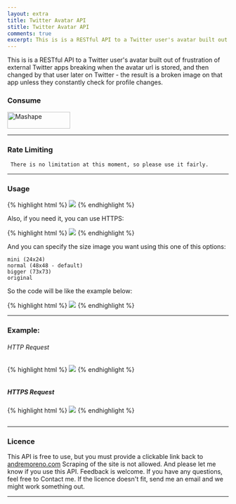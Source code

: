 ```yaml
---
layout: extra
title: Twitter Avatar API
stitle: Twitter Avatar API
comments: true
excerpt: This is is a RESTful API to a Twitter user's avatar built out of frustration of external Twitter apps breaking when the avatar url is stored, and then changed by that user later on Twitter - the result is a broken image on that app unless they constantly check for profile changes.
---
```


This is is a RESTful API to a Twitter user's avatar built out of frustration of external Twitter apps breaking when the avatar url is stored, and then changed by that user later on Twitter - the result is a broken image on that app unless they constantly check for profile changes.

### Consume
<a href="https://www.mashape.com/andremoreno/twitter-avatar?&amp;utm_campaign=mashape5-embed&amp;utm_medium=button&amp;utm_source=twitter-avatar&amp;utm_content=anchorlink&amp;utm_term=icon-light"><img alt="Mashape" src="https://d1g84eaw0qjo7s.cloudfront.net/images/badges/badge-icon-light-9e8eba63.png" height="38" width="143"></a>

---

### Rate Limiting
     There is no limitation at this moment, so please use it fairly.

---


### Usage

{% highlight html %}
<img src="http://twvtr.com/[screen_name]" />
{% endhighlight %}

Also, if you need it, you can use HTTPS:

{% highlight html %}
<img src="https://twvtr.com/[screen_name]" />
{% endhighlight %}

And you can specify the size image you want using this one of this options:

    mini (24x24)
    normal (48x48 - default)
    bigger (73x73)
    original

So the code will be like the example below:

{% highlight html %}
<img src="http://twvtr.com/[screen_name]/[size]" />
{% endhighlight %}

---

### Example:
###### HTTP Request

{% highlight html %}
<img src="http://twvtr.com/SnaptwitID/bigger" />
{% endhighlight %}

<img src="//twvtr.com/SnaptwitID/bigger" alt="" />


##### HTTPS Request

{% highlight html %}
<img src="https://twvtr.com/SnaptwitID/original" />
{% endhighlight %}

<img src="//twvtr.com/SnaptwitID/original" alt="" />

---

### Licence

This API is free to use, but you must provide a clickable link back to <a href="http://www.andremoreno.com">andremoreno.com</a>
Scraping of the site is not allowed. And please let me know if you use this API. Feedback is welcome. If you have any questions, feel free to Contact me. If the licence doesn't fit, send me an email and we might work something out. 

---

<!-- ### Uptime

This API is constantly monitored for uptime and response-times from around the world. Visit the <a href="http://dashboard.andremoreno.com" target="_blank">Uptime Status</a> reports for details. -->
